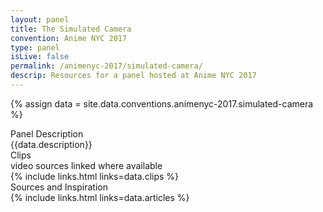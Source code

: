 ```yaml
---
layout: panel
title: The Simulated Camera
convention: Anime NYC 2017
type: panel
isLive: false
permalink: /animenyc-2017/simulated-camera/
descrip: Resources for a panel hosted at Anime NYC 2017
---
```


{% assign data = site.data.conventions.animenyc-2017.simulated-camera %}

<div class="manga-header">Panel Description</div>
<div class="panel-description">{{data.description}}</div>

<div class="manga-header">
  Clips
  <div class="minor">video sources linked where available</div>
</div>
{% include links.html links=data.clips %}

<div class="manga-header"> Sources and Inspiration </div>
{% include links.html links=data.articles %}
